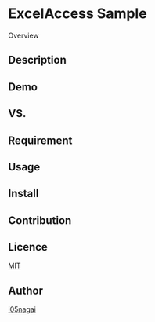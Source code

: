 ExcelAccess Sample
====

Overview

## Description

## Demo

## VS. 

## Requirement

## Usage

## Install

## Contribution

## Licence

[MIT](https://opensource.org/licenses/MIT)

## Author

[i05nagai](https://github.com/i05nagai)

